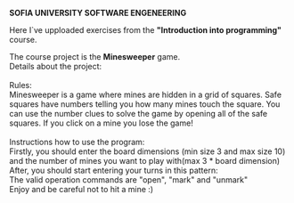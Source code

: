 <b> SOFIA UNIVERSITY SOFTWARE ENGENEERING </b>

Here I`ve upploaded exercises from the <b>"Introduction into programming"</b> course.

The course project is the <b>Minesweeper</b> game.
<br>
Details about the project:
<br>
<br>
Rules:
<br>
Minesweeper is a game where mines are hidden in a grid of squares. Safe squares have numbers telling you how many mines touch the square. You can use the number clues to solve the game by opening all of the safe squares. If you click on a mine you lose the game!
<br>
<br>
Instructions how to use the program:
<br>
 Firstly, you should enter the board dimensions (min size 3 and max size 10) and the number of mines you want to play with(max 3 * board dimension)
 <br>
 After, you should start entering your turns in this pattern: <operation> <xCoordinate> <yCoordinate>
 <br>
 The valid operation commands are "open", "mark" and "unmark"
 <br>
 Enjoy and be careful not to hit a mine :) 
